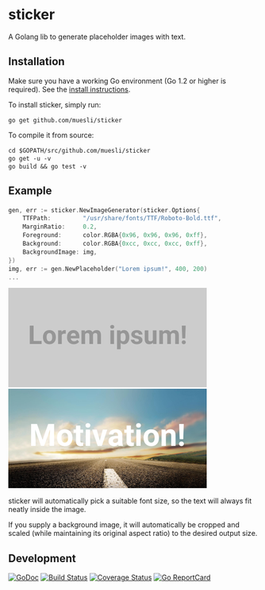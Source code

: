sticker
=======

A Golang lib to generate placeholder images with text.

## Installation

Make sure you have a working Go environment (Go 1.2 or higher is required).
See the [install instructions](http://golang.org/doc/install.html).

To install sticker, simply run:

    go get github.com/muesli/sticker

To compile it from source:

    cd $GOPATH/src/github.com/muesli/sticker
    go get -u -v
    go build && go test -v

## Example
```go
gen, err := sticker.NewImageGenerator(sticker.Options{
    TTFPath:         "/usr/share/fonts/TTF/Roboto-Bold.ttf",
    MarginRatio:     0.2,
    Foreground:      color.RGBA{0x96, 0x96, 0x96, 0xff},
    Background:      color.RGBA{0xcc, 0xcc, 0xcc, 0xff},
    BackgroundImage: img,
})
img, err := gen.NewPlaceholder("Lorem ipsum!", 400, 200)
...
```

![example placeholder](example/lorem.png) ![example placeholder with background image](example/motivation.png)

sticker will automatically pick a suitable font size, so the text will always fit neatly inside the image.

If you supply a background image, it will automatically be cropped and scaled (while maintaining its original aspect ratio) to the desired output size.

## Development

[![GoDoc](https://godoc.org/github.com/golang/gddo?status.svg)](https://godoc.org/github.com/muesli/sticker)
[![Build Status](https://travis-ci.org/muesli/sticker.svg?branch=master)](https://travis-ci.org/muesli/sticker)
[![Coverage Status](https://coveralls.io/repos/github/muesli/sticker/badge.svg?branch=master)](https://coveralls.io/github/muesli/sticker?branch=master)
[![Go ReportCard](http://goreportcard.com/badge/muesli/sticker)](http://goreportcard.com/report/muesli/sticker)
